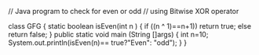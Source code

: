 // Java program to check for even or odd 
// using Bitwise XOR operator


class GFG
{
static boolean isEven(int n )
{
if ((n ^ 1)==n+1))
return true;
else
return false;
}
public static void main (String []args)
{
int n=10;
System.out.println(isEven(n)== true?"Even": "odd");
}
}
